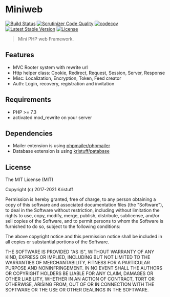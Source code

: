# Miniweb

[![Build Status](https://www.travis-ci.com/kristuff/miniweb.svg?branch=main)](https://www.travis-ci.com/kristuff/miniweb)
[![Scrutinizer Code Quality](https://scrutinizer-ci.com/g/kristuff/miniweb/badges/quality-score.png?b=main)](https://scrutinizer-ci.com/g/kristuff/miniweb/?branch=main)
[![codecov](https://codecov.io/gh/kristuff/miniweb/branch/main/graph/badge.svg?token=8e9XoS8HnV)](https://codecov.io/gh/kristuff/miniweb)
[![Latest Stable Version](https://poser.pugx.org/kristuff/miniweb/v/stable)](https://packagist.org/packages/kristuff/miniweb)
[![License](https://poser.pugx.org/kristuff/miniweb/license)](https://packagist.org/packages/kristuff/miniweb)

> Mini PHP web Framework.

Features
--------

- MVC Rooter system with rewrite url
- Http helper class: Cookie, Redirect, Request, Session, Server, Response
- Misc: Localization, Encryption, Token, Feed creator
- Auth: Login, recovery, registration and invitation

Requirements
------------

- PHP >= 7.3
- activated mod_rewrite on your server

Dependencies
----------

- Mailer extension is using [phpmailer/phpmailer](https://github.com/PHPMailer/PHPMailer)
- Database extension is using [kristuff/patabase](https://github.com/kristuff/patabase)

License
-------

The MIT License (MIT)

Copyright (c) 2017-2021 Kristuff

Permission is hereby granted, free of charge, to any person obtaining a copy
of this software and associated documentation files (the "Software"), to deal
in the Software without restriction, including without limitation the rights
to use, copy, modify, merge, publish, distribute, sublicense, and/or sell
copies of the Software, and to permit persons to whom the Software is
furnished to do so, subject to the following conditions:

The above copyright notice and this permission notice shall be included in
all copies or substantial portions of the Software.

THE SOFTWARE IS PROVIDED "AS IS", WITHOUT WARRANTY OF ANY KIND, EXPRESS OR
IMPLIED, INCLUDING BUT NOT LIMITED TO THE WARRANTIES OF MERCHANTABILITY,
FITNESS FOR A PARTICULAR PURPOSE AND NONINFRINGEMENT. IN NO EVENT SHALL THE
AUTHORS OR COPYRIGHT HOLDERS BE LIABLE FOR ANY CLAIM, DAMAGES OR OTHER
LIABILITY, WHETHER IN AN ACTION OF CONTRACT, TORT OR OTHERWISE, ARISING FROM,
OUT OF OR IN CONNECTION WITH THE SOFTWARE OR THE USE OR OTHER DEALINGS IN
THE SOFTWARE.
